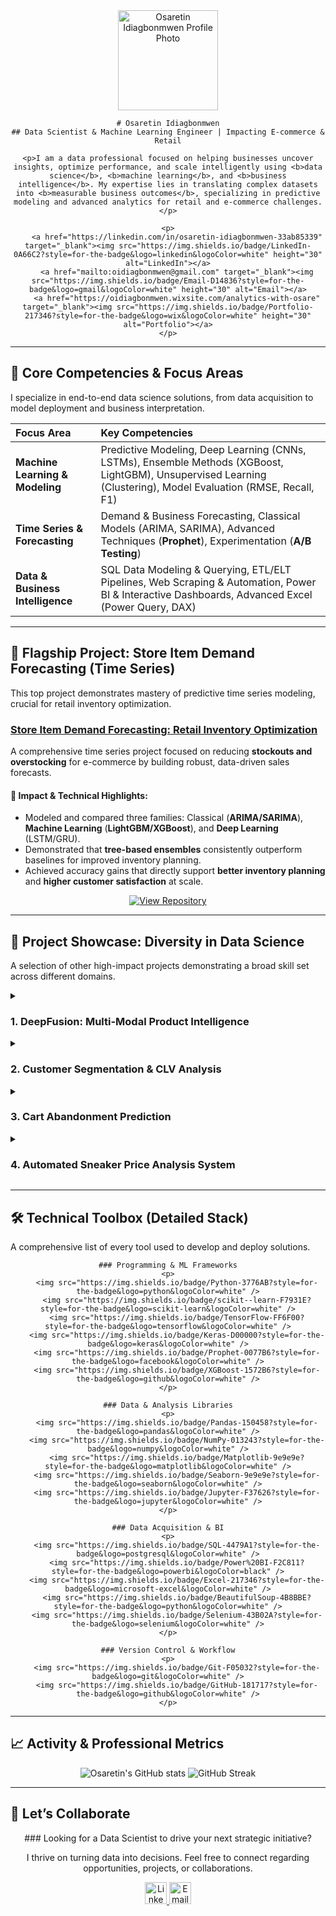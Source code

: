 <div align="center">
    <img src="https://avatars.githubusercontent.com/u/74643038?v=4" width="160" alt="Osaretin Idiagbonmwen Profile Photo">

    # Osaretin Idiagbonmwen
    ## Data Scientist & Machine Learning Engineer | Impacting E-commerce & Retail

    <p>I am a data professional focused on helping businesses uncover insights, optimize performance, and scale intelligently using <b>data science</b>, <b>machine learning</b>, and <b>business intelligence</b>. My expertise lies in translating complex datasets into <b>measurable business outcomes</b>, specializing in predictive modeling and advanced analytics for retail and e-commerce challenges.</p>

    <p>
        <a href="https://linkedin.com/in/osaretin-idiagbonmwen-33ab85339" target="_blank"><img src="https://img.shields.io/badge/LinkedIn-0A66C2?style=for-the-badge&logo=linkedin&logoColor=white" height="30" alt="LinkedIn"></a>
        <a href="mailto:oidiagbonmwen@gmail.com" target="_blank"><img src="https://img.shields.io/badge/Email-D14836?style=for-the-badge&logo=gmail&logoColor=white" height="30" alt="Email"></a>
        <a href="https://oidiagbonmwen.wixsite.com/analytics-with-osare" target="_blank"><img src="https://img.shields.io/badge/Portfolio-217346?style=for-the-badge&logo=wix&logoColor=white" height="30" alt="Portfolio"></a>
    </p>

</div>

---

## 🎯 Core Competencies & Focus Areas

I specialize in end-to-end data science solutions, from data acquisition to model deployment and business interpretation.

| Focus Area | Key Competencies |
| :--- | :--- |
| **Machine Learning & Modeling** | Predictive Modeling, Deep Learning (CNNs, LSTMs), Ensemble Methods (XGBoost, LightGBM), Unsupervised Learning (Clustering), Model Evaluation (RMSE, Recall, F1) |
| **Time Series & Forecasting** | Demand & Business Forecasting, Classical Models (ARIMA, SARIMA), Advanced Techniques (**Prophet**), Experimentation (**A/B Testing**) |
| **Data & Business Intelligence** | SQL Data Modeling & Querying, ETL/ELT Pipelines, Web Scraping & Automation, Power BI & Interactive Dashboards, Advanced Excel (Power Query, DAX) |

---

## 🌟 Flagship Project: Store Item Demand Forecasting (Time Series)

This top project demonstrates mastery of predictive time series modeling, crucial for retail inventory optimization.

### [Store Item Demand Forecasting: Retail Inventory Optimization](https://github.com/OsasAnalyst/store-item-demand-forecasting)

<p>
    A comprehensive time series project focused on reducing <b>stockouts and overstocking</b> for e-commerce by building robust, data-driven sales forecasts.
</p>

#### 🚀 Impact & Technical Highlights:
* Modeled and compared three families: Classical (**ARIMA/SARIMA**), **Machine Learning** (**LightGBM/XGBoost**), and **Deep Learning** (LSTM/GRU).
* Demonstrated that **tree-based ensembles** consistently outperform baselines for improved inventory planning.
* Achieved accuracy gains that directly support **better inventory planning** and **higher customer satisfaction** at scale.

<div align="center">
    <a href="https://github.com/OsasAnalyst/store-item-demand-forecasting" target="_blank">
        <img src="https://img.shields.io/badge/VIEW_REPOSITORY-0E75B6?style=for-the-badge&logo=github&logoColor=white" alt="View Repository">
    </a>
</div>

---

## 📂 Project Showcase: Diversity in Data Science

A selection of other high-impact projects demonstrating a broad skill set across different domains.

<details>
    <summary><h3>1. DeepFusion: Multi-Modal Product Intelligence</h3></summary>
    <p>
        **Goal:** Scalable product categorization by fusing two powerful signals: **product images** and **metadata**.
    </p>
    <p>
        **Result:** Achieved **86.4% accuracy**, reducing manual cataloging errors and improving product discovery in e-commerce.
    </p>
    <p>
        <img src="https://img.shields.io/badge/Deep_Learning-F05032?style=flat-square" alt="Deep Learning Badge">
        <img src="https://img.shields.io/badge/Image_Processing-F05032?style=flat-square" alt="Image Processing Badge">
        <a href="https://github.com/OsasAnalyst/deepfusion-product-intelligence" target="_blank"> &rarr; View Repository</a>
    </p>
</details>

<details>
    <summary><h3>2. Customer Segmentation & CLV Analysis</h3></summary>
    <p>
        **Goal:** Answer *Who are my best customers?* using **RFM** and **K-Means Clustering** on transaction data.
    </p>
    <p>
        **Result:** Identified a tiny **VIP segment** (<1% of customers) driving most sales, enabling smart budget focus and growth strategies.
    </p>
    <p>
        <img src="https://img.shields.io/badge/Unsupervised_ML-F05032?style=flat-square" alt="Unsupervised ML Badge">
        <img src="https://img.shields.io/badge/RFM_Analysis-F05032?style=flat-square" alt="RFM Analysis Badge">
        <a href="https://github.com/OsasAnalyst/Customer-Segmentation-CLV-Analysis" target="_blank"> &rarr; View Repository</a>
    </p>
</details>

<details>
    <summary><h3>3. Cart Abandonment Prediction</h3></summary>
    <p>
        **Goal:** Build a model to flag at-risk customers in real-time to minimize the **$4.3M+** lost to abandoned carts.
    </p>
    <p>
        **Result:** Logistic Regression achieved **Recall = 1.00**, successfully catching virtually 100% of abandoners for intervention campaigns.
    </p>
    <p>
        <img src="https://img.shields.io/badge/Classification-F05032?style=flat-square" alt="Classification Badge">
        <img src="https://img.shields.io/badge/High_Recall_Focus-F05032?style=flat-square" alt="High Recall Focus Badge">
        <a href="https://github.com/OsasAnalyst/cart-abandonment-prediction" target="_blank"> &rarr; View Repository</a>
    </p>
</details>

<details>
    <summary><h3>4. Automated Sneaker Price Analysis System</h3></summary>
    <p>
        **Goal:** Create a scalable price intelligence system by automating data collection from major retail platforms (Nike/Zappos).
    </p>
    <p>
        **Result:** Revealed a **34% pricing gap** between platforms, providing clear market positioning insights for retailers.
    </p>
    <p>
        <img src="https://img.shields.io/badge/Web_Scraping_ETL-F05032?style=flat-square" alt="Web Scraping/ETL Badge">
        <img src="https://img.shields.io/badge/Power_BI_Ready_Data-F05032?style=flat-square" alt="Power BI Ready Data Badge">
        <a href="https://github.com/OsasAnalyst/sneaker-price-analysis" target="_blank"> &rarr; View Repository</a>
    </p>
</details>

---

## 🛠️ Technical Toolbox (Detailed Stack)

A comprehensive list of every tool used to develop and deploy solutions.

<div align="center">
    
    ### Programming & ML Frameworks
    <p>
        <img src="https://img.shields.io/badge/Python-3776AB?style=for-the-badge&logo=python&logoColor=white" />
        <img src="https://img.shields.io/badge/scikit--learn-F7931E?style=for-the-badge&logo=scikit-learn&logoColor=white" />
        <img src="https://img.shields.io/badge/TensorFlow-FF6F00?style=for-the-badge&logo=tensorflow&logoColor=white" />
        <img src="https://img.shields.io/badge/Keras-D00000?style=for-the-badge&logo=keras&logoColor=white" />
        <img src="https://img.shields.io/badge/Prophet-0077B6?style=for-the-badge&logo=facebook&logoColor=white" />
        <img src="https://img.shields.io/badge/XGBoost-1572B6?style=for-the-badge&logo=github&logoColor=white" />
    </p>

    ### Data & Analysis Libraries
    <p>
        <img src="https://img.shields.io/badge/Pandas-150458?style=for-the-badge&logo=pandas&logoColor=white" />
        <img src="https://img.shields.io/badge/NumPy-013243?style=for-the-badge&logo=numpy&logoColor=white" />
        <img src="https://img.shields.io/badge/Matplotlib-9e9e9e?style=for-the-badge&logo=matplotlib&logoColor=white" />
        <img src="https://img.shields.io/badge/Seaborn-9e9e9e?style=for-the-badge&logo=seaborn&logoColor=white" />
        <img src="https://img.shields.io/badge/Jupyter-F37626?style=for-the-badge&logo=jupyter&logoColor=white" />
    </p>

    ### Data Acquisition & BI
    <p>
        <img src="https://img.shields.io/badge/SQL-4479A1?style=for-the-badge&logo=postgresql&logoColor=white" />
        <img src="https://img.shields.io/badge/Power%20BI-F2C811?style=for-the-badge&logo=powerbi&logoColor=black" />
        <img src="https://img.shields.io/badge/Excel-217346?style=for-the-badge&logo=microsoft-excel&logoColor=white" />
        <img src="https://img.shields.io/badge/BeautifulSoup-4B8BBE?style=for-the-badge&logo=python&logoColor=white" />
        <img src="https://img.shields.io/badge/Selenium-43B02A?style=for-the-badge&logo=selenium&logoColor=white" />
    </p>
    
    ### Version Control & Workflow
    <p>
        <img src="https://img.shields.io/badge/Git-F05032?style=for-the-badge&logo=git&logoColor=white" />
        <img src="https://img.shields.io/badge/GitHub-181717?style=for-the-badge&logo=github&logoColor=white" />
    </p>
</div>

---

## 📈 Activity & Professional Metrics

<div align="center">
    <img src="https://github-readme-stats.vercel.app/api?username=OsasAnalyst&show_icons=true&hide_border=true&bg_color=151515&title_color=0E75B6&icon_color=0E75B6&text_color=9e9e9e&ring=0E75B6&hide_title=true&count_private=true" alt="Osaretin's GitHub stats"/>
    <img src="https://github-readme-streak-stats.herokuapp.com?user=OsasAnalyst&theme=dark&hide_border=true&ring=0E75B6&fire=0E75B6&currStreakLabel=0E75B6&background=151515&sideNums=9e9e9e&sideLabels=9e9e9e" alt="GitHub Streak"/>
</div>

---

## 💬 Let’s Collaborate

<div align="center">
    ### Looking for a Data Scientist to drive your next strategic initiative?
    <p>I thrive on turning data into decisions. Feel free to connect regarding opportunities, projects, or collaborations.</p>
    <a href="https://linkedin.com/in/osaretin-idiagbonmwen-33ab85339" target="_blank">
        <img src="https://img.shields.io/badge/Connect_on_LinkedIn-0A66C2?style=flat-square&logo=linkedin&logoColor=white" height="35" alt="LinkedIn Profile"/>
    </a>
    <a href="mailto:oidiagbonmwen@gmail.com" target="_blank">
        <img src="https://img.shields.io/badge/Say_Hello_via_Email-D14836?style=flat-square&logo=gmail&logoColor=white" height="35" alt="Email Address"/>
    </a>
</div>
